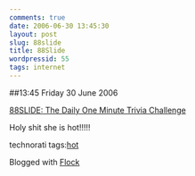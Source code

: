 ```yaml
---
comments: true
date: 2006-06-30 13:45:30
layout: post
slug: 88slide
title: 88Slide
wordpressid: 55
tags: internet
---
```


##13:45 Friday 30 June 2006

[88SLIDE: The Daily One Minute Trivia Challenge](http://88slide.com/)  

  

Holy shit she is hot!!!!!  



technorati tags:[hot](http://technorati.com/tag/hot)

Blogged with [Flock](http://www.flock.com)
